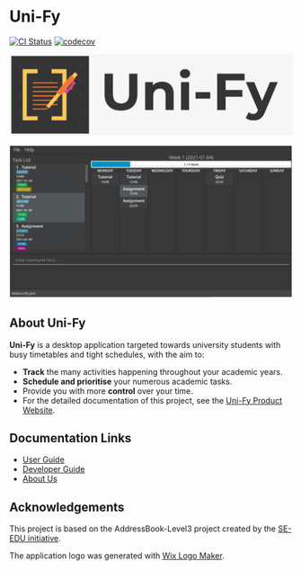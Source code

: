 # Uni-Fy

[![CI Status](https://github.com/AY2122S1-CS2103T-W17-4/tp/workflows/Java%20CI/badge.svg)](https://github.com/AY2122S1-CS2103T-W17-4/tp/actions)
[![codecov](https://codecov.io/gh/AY2122S1-CS2103T-W17-4/tp/branch/master/graph/badge.svg?token=AV4MFDJWM3)](https://codecov.io/gh/AY2122S1-CS2103T-W17-4/tp)

![logo](docs/images/Uni-Fy_Logo.png)

![Ui](docs/images/Ui.png)

## About Uni-Fy

**Uni-Fy** is a desktop application targeted towards university students with busy timetables and tight schedules, with the aim to:
* **Track** the many activities happening throughout your academic years.
* **Schedule and prioritise** your numerous academic tasks.
* Provide you with more **control** over your time.
* For the detailed documentation of this project, see the [Uni-Fy Product Website](https://ay2122s1-cs2103t-w17-4.github.io/tp/).

## Documentation Links

* [User Guide](docs/UserGuide.md)
* [Developer Guide](docs/DeveloperGuide.md)
* [About Us](docs/AboutUs.md)

## Acknowledgements

This project is based on the AddressBook-Level3 project created by the [SE-EDU initiative](https://se-education.org).

The application logo was generated with [Wix Logo Maker](https://www.wix.com/logo/maker).
